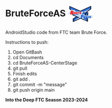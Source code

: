 # BruteForceAS <img src="BruteForceFTC_Final_Logo-removebg-preview.png" height=60 width=80 align=center>
AndroidStudio code from FTC team Brute Force.  

Instructions to push:
1) Open GitBash
2) cd Documents
3) cd BruteForceAS-CenterStage
4) git pull
5) Finish edits
6) git add .
7) git commit -m "message"
8) git push origin main

**Into the Deep FTC Season 2023-2024**
